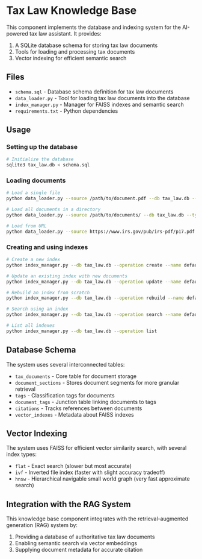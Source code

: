# Tax Law Knowledge Base

This component implements the database and indexing system for the AI-powered tax law assistant. It provides:

1. A SQLite database schema for storing tax law documents
2. Tools for loading and processing tax documents
3. Vector indexing for efficient semantic search

## Files

- `schema.sql` - Database schema definition for tax law documents
- `data_loader.py` - Tool for loading tax law documents into the database
- `index_manager.py` - Manager for FAISS indexes and semantic search
- `requirements.txt` - Python dependencies

## Usage

### Setting up the database

```bash
# Initialize the database
sqlite3 tax_law.db < schema.sql
```

### Loading documents

```bash
# Load a single file
python data_loader.py --source /path/to/document.pdf --db tax_law.db --type file

# Load all documents in a directory
python data_loader.py --source /path/to/documents/ --db tax_law.db --type directory

# Load from URL
python data_loader.py --source https://www.irs.gov/pub/irs-pdf/p17.pdf --db tax_law.db --type url
```

### Creating and using indexes

```bash
# Create a new index
python index_manager.py --db tax_law.db --operation create --name default --type flat

# Update an existing index with new documents
python index_manager.py --db tax_law.db --operation update --name default

# Rebuild an index from scratch
python index_manager.py --db tax_law.db --operation rebuild --name default --type hnsw

# Search using an index
python index_manager.py --db tax_law.db --operation search --name default --query "tax deduction for home office" --limit 5

# List all indexes
python index_manager.py --db tax_law.db --operation list
```

## Database Schema

The system uses several interconnected tables:

- `tax_documents` - Core table for document storage
- `document_sections` - Stores document segments for more granular retrieval
- `tags` - Classification tags for documents
- `document_tags` - Junction table linking documents to tags
- `citations` - Tracks references between documents
- `vector_indexes` - Metadata about FAISS indexes

## Vector Indexing

The system uses FAISS for efficient vector similarity search, with several index types:

- `flat` - Exact search (slower but most accurate)
- `ivf` - Inverted file index (faster with slight accuracy tradeoff)
- `hnsw` - Hierarchical navigable small world graph (very fast approximate search)

## Integration with the RAG System

This knowledge base component integrates with the retrieval-augmented generation (RAG) system by:

1. Providing a database of authoritative tax law documents
2. Enabling semantic search via vector embeddings
3. Supplying document metadata for accurate citation
